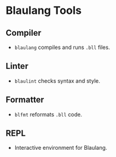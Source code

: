 # Blaulang Tools

## Compiler
- `blaulang` compiles and runs `.bll` files.

## Linter
- `blaulint` checks syntax and style.

## Formatter
- `blfmt` reformats `.bll` code.

## REPL
- Interactive environment for Blaulang.
